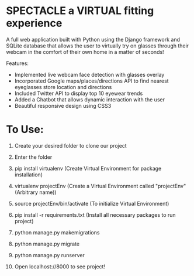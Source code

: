SPECTACLE a VIRTUAL fitting experience
============
A full web application built with Python using the Django framework and SQLite database that allows the user to virtually try on glasses through their webcam in the comfort of their own home in a matter of seconds!


Features:
- Implemented live webcam face detection with glasses overlay
- Incorporated Google maps/places/directions API to find nearest eyeglasses store location and directions
- Included Twitter API to display top 10 eyewear trends 
- Added a Chatbot that allows dynamic interaction with the user
- Beautiful responsive design using CSS3


To Use:
============
1) Create your desired folder to clone our project

2) Enter the folder

3) pip install virtualenv (Create Virtual Environment for package installation)

4) virtualenv projectEnv (Create a Virtual Environment called "projectEnv" (Arbitrary name)) 

5) source projectEnv/bin/activate (To initialize Virtual Environment)

6) pip install -r requirements.txt (Install all necessary packages to run project) 

8) python manage.py makemigrations

9) python manage.py migrate

10) python manage.py runserver

11) Open localhost://8000 to see project!

